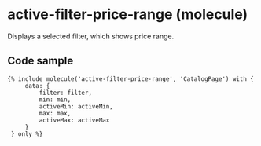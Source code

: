 # active-filter-price-range (molecule)

Displays a selected filter, which shows price range.

## Code sample

```
{% include molecule('active-filter-price-range', 'CatalogPage') with {
     data: {
         filter: filter,
         min: min,
         activeMin: activeMin,
         max: max,
         activeMax: activeMax
     }
 } only %}
```
